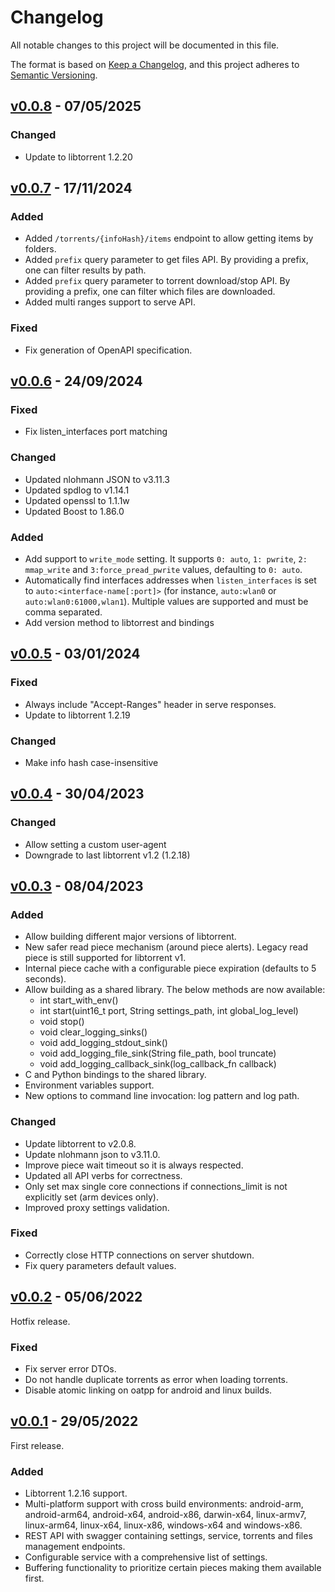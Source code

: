 # Changelog

All notable changes to this project will be documented in this file.

The format is based on [Keep a Changelog](https://keepachangelog.com/en/1.0.0/),
and this project adheres to [Semantic Versioning](https://semver.org/spec/v2.0.0.html).

## [v0.0.8] - 07/05/2025

### Changed

- Update to libtorrent 1.2.20

## [v0.0.7] - 17/11/2024

### Added

- Added `/torrents/{infoHash}/items` endpoint to allow getting items by folders.
- Added `prefix` query parameter to get files API. By providing a prefix, one can filter results by path.
- Added `prefix` query parameter to torrent download/stop API. By providing a prefix, one can filter which files are downloaded.
- Added multi ranges support to serve API.

### Fixed

- Fix generation of OpenAPI specification.

## [v0.0.6] - 24/09/2024

### Fixed

- Fix listen_interfaces port matching

### Changed

- Updated nlohmann JSON to v3.11.3
- Updated spdlog to v1.14.1
- Updated openssl to 1.1.1w
- Updated Boost to 1.86.0

### Added

- Add support to `write_mode` setting. It supports `0: auto`, `1: pwrite`, `2: mmap_write` and `3:force_pread_pwrite`
  values, defaulting to `0: auto`.
- Automatically find interfaces addresses when `listen_interfaces` is set to `auto:<interface-name[:port]>` (for
  instance, `auto:wlan0` or `auto:wlan0:61000,wlan1`). Multiple values are supported and must be comma separated.
- Add version method to libtorrest and bindings

## [v0.0.5] - 03/01/2024

### Fixed

- Always include "Accept-Ranges" header in serve responses.
- Update to libtorrent 1.2.19

### Changed

- Make info hash case-insensitive

## [v0.0.4] - 30/04/2023

### Changed

- Allow setting a custom user-agent
- Downgrade to last libtorrent v1.2 (1.2.18)

## [v0.0.3] - 08/04/2023

### Added

- Allow building different major versions of libtorrent.
- New safer read piece mechanism (around piece alerts). Legacy read piece is still supported for libtorrent v1.
- Internal piece cache with a configurable piece expiration (defaults to 5 seconds).
- Allow building as a shared library. The below methods are now available:
    - int start_with_env()
    - int start(uint16_t port, String settings_path, int global_log_level)
    - void stop()
    - void clear_logging_sinks()
    - void add_logging_stdout_sink()
    - void add_logging_file_sink(String file_path, bool truncate)
    - void add_logging_callback_sink(log_callback_fn callback)
- C and Python bindings to the shared library.
- Environment variables support.
- New options to command line invocation: log pattern and log path.

### Changed

- Update libtorrent to v2.0.8.
- Update nlohmann json to v3.11.0.
- Improve piece wait timeout so it is always respected.
- Updated all API verbs for correctness.
- Only set max single core connections if connections_limit is not explicitly set (arm devices only).
- Improved proxy settings validation.

### Fixed

- Correctly close HTTP connections on server shutdown.
- Fix query parameters default values.

## [v0.0.2] - 05/06/2022

Hotfix release.

### Fixed

- Fix server error DTOs.
- Do not handle duplicate torrents as error when loading torrents.
- Disable atomic linking on oatpp for android and linux builds.

## [v0.0.1] - 29/05/2022

First release.

### Added

- Libtorrent 1.2.16 support.
- Multi-platform support with cross build environments: android-arm, android-arm64, android-x64, android-x86,
  darwin-x64, linux-armv7, linux-arm64, linux-x64, linux-x86, windows-x64 and windows-x86.
- REST API with swagger containing settings, service, torrents and files management endpoints.
- Configurable service with a comprehensive list of settings.
- Buffering functionality to prioritize certain pieces making them available first.

[v0.0.8]: https://github.com/i96751414/torrest-cpp/compare/v0.0.7...v0.0.8

[v0.0.7]: https://github.com/i96751414/torrest-cpp/compare/v0.0.6...v0.0.7

[v0.0.6]: https://github.com/i96751414/torrest-cpp/compare/v0.0.5...v0.0.6

[v0.0.5]: https://github.com/i96751414/torrest-cpp/compare/v0.0.4...v0.0.5

[v0.0.4]: https://github.com/i96751414/torrest-cpp/compare/v0.0.3...v0.0.4

[v0.0.3]: https://github.com/i96751414/torrest-cpp/compare/v0.0.2...v0.0.3

[v0.0.2]: https://github.com/i96751414/torrest-cpp/compare/v0.0.1...v0.0.2

[v0.0.1]: https://github.com/i96751414/torrest-cpp/commits/v0.0.1